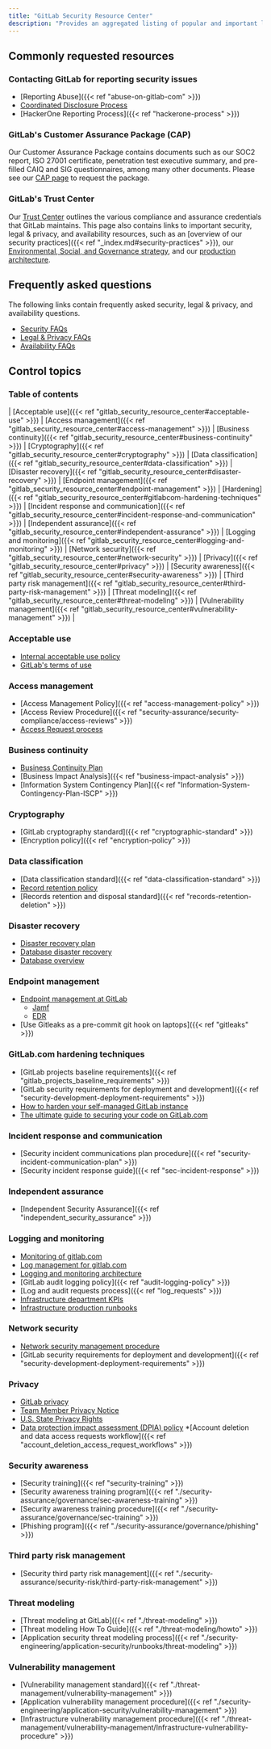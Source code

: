 ```yaml
---
title: "GitLab Security Resource Center"
description: "Provides an aggregated listing of popular and important links and information for GitLab's customers and prospects."
---
```


## Commonly requested resources

### Contacting GitLab for reporting security issues

- [Reporting Abuse]({{< ref "abuse-on-gitlab-com" >}})
- [Coordinated Disclosure Process](https://about.gitlab.com/security/disclosure/)
- [HackerOne Reporting Process]({{< ref "hackerone-process" >}})


### GitLab's Customer Assurance Package (CAP)

Our Customer Assurance Package contains documents such as our SOC2 report, ISO 27001 certificate, penetration test executive summary, and pre-filled CAIQ and SIG questionnaires, among many other documents. Please see our [CAP page](https://about.gitlab.com/security/cap/) to request the package.

### GitLab's Trust Center

Our [Trust Center](https://about.gitlab.com/security/) outlines the various compliance and assurance credentials that GitLab maintains. This page also contains links to important security, legal & privacy, and availability resources, such as an [overview of our security practices]({{< ref "_index.md#security-practices" >}}), our [Environmental, Social, and Governance strategy](https://about.gitlab.com/handbook/legal/ESG/), and our [production architecture](https://about.gitlab.com/handbook/engineering/infrastructure/production/architecture/).

## Frequently asked questions

The following links contain frequently asked security, legal & privacy, and availability questions.

- [Security FAQs](https://about.gitlab.com/security/faq/)
- [Legal & Privacy FAQs](https://about.gitlab.com/privacy/)
- [Availability FAQs](https://about.gitlab.com/handbook/engineering/infrastructure/faq/)

## Control topics

### Table of contents

| [Acceptable use]({{< ref "gitlab_security_resource_center#acceptable-use" >}}) | [Access management]({{< ref "gitlab_security_resource_center#access-management" >}}) | [Business continuity]({{< ref "gitlab_security_resource_center#business-continuity" >}}) | [Cryptography]({{< ref "gitlab_security_resource_center#cryptography" >}}) | [Data classification]({{< ref "gitlab_security_resource_center#data-classification" >}})
| [Disaster recovery]({{< ref "gitlab_security_resource_center#disaster-recovery" >}}) | [Endpoint management]({{< ref "gitlab_security_resource_center#endpoint-management" >}}) | [Hardening]({{< ref "gitlab_security_resource_center#gitlabcom-hardening-techniques" >}}) | [Incident response and communication]({{< ref "gitlab_security_resource_center#incident-response-and-communication" >}}) | [Independent assurance]({{< ref "gitlab_security_resource_center#independent-assurance" >}})
| [Logging and monitoring]({{< ref "gitlab_security_resource_center#logging-and-monitoring" >}}) | [Network security]({{< ref "gitlab_security_resource_center#network-security" >}}) | [Privacy]({{< ref "gitlab_security_resource_center#privacy" >}}) | [Security awareness]({{< ref "gitlab_security_resource_center#security-awareness" >}}) | [Third party risk management]({{< ref "gitlab_security_resource_center#third-party-risk-management" >}})
| [Threat modeling]({{< ref "gitlab_security_resource_center#threat-modeling" >}}) | [Vulnerability management]({{< ref "gitlab_security_resource_center#vulnerability-management" >}}) |

### Acceptable use

- [Internal acceptable use policy](https://about.gitlab.com/handbook/people-group/acceptable-use-policy/)
- [GitLab's terms of use](https://about.gitlab.com/terms/)

### Access management

- [Access Management Policy]({{< ref "access-management-policy" >}})
- [Access Review Procedure]({{< ref "security-assurance/security-compliance/access-reviews" >}})
- [Access Request process](https://about.gitlab.com/handbook/business-technology/end-user-services/onboarding-access-requests/access-requests/)

### Business continuity

- [Business Continuity Plan](https://about.gitlab.com/handbook/business-technology/gitlab-business-continuity-plan/)
- [Business Impact Analysis]({{< ref "business-impact-analysis" >}})
- [Information System Contingency Plan]({{< ref "Information-System-Contingency-Plan-ISCP" >}})

### Cryptography

- [GitLab cryptography standard]({{< ref "cryptographic-standard" >}})
- [Encryption policy]({{< ref "encryption-policy" >}})

### Data classification

- [Data classification standard]({{< ref "data-classification-standard" >}})
- [Record retention policy](https://about.gitlab.com/handbook/legal/record-retention-policy/)
- [Records retention and disposal standard]({{< ref "records-retention-deletion" >}})

### Disaster recovery

- [Disaster recovery plan](https://gitlab.com/gitlab-com/gl-infra/readiness/-/blob/master/library/disaster-recovery/index.md)
- [Database disaster recovery](https://about.gitlab.com/handbook/engineering/infrastructure/database/disaster_recovery.html)
- [Database overview](https://about.gitlab.com/handbook/engineering/infrastructure/database/)

### Endpoint management

- [Endpoint management at GitLab](https://about.gitlab.com/handbook/business-technology/team-member-enablement/onboarding-access-requests/endpoint-management/)
    - [Jamf](https://about.gitlab.com/handbook/business-technology/team-member-enablement/onboarding-access-requests/endpoint-management/jamf/)
    - [EDR](https://about.gitlab.com/handbook/business-technology/end-user-services/onboarding-access-requests/endpoint-management/edr/)
- [Use Gitleaks as a pre-commit git hook on laptops]({{< ref "gitleaks" >}})

### GitLab.com hardening techniques

- [GitLab projects baseline requirements]({{< ref "gitlab_projects_baseline_requirements" >}})
- [GitLab security requirements for deployment and development]({{< ref "security-development-deployment-requirements" >}})
- [How to harden your self-managed GitLab instance](https://about.gitlab.com/blog/2023/05/23/how-to-harden-your-self-managed-gitlab-instance/)
- [The ultimate guide to securing your code on GitLab.com](https://about.gitlab.com/blog/2023/05/31/securing-your-code-on-gitlab/)

### Incident response and communication

- [Security incident communications plan procedure]({{< ref "security-incident-communication-plan" >}})
- [Security incident response guide]({{< ref "sec-incident-response" >}})

### Independent assurance

- [Independent Security Assurance]({{< ref "independent_security_assurance" >}})

### Logging and monitoring

- [Monitoring of gitlab.com](https://about.gitlab.com/handbook/engineering/monitoring/)
- [Log management for gitlab.com](https://about.gitlab.com/handbook/engineering/monitoring/#logs)
- [Logging and monitoring architecture](https://about.gitlab.com/handbook/engineering/infrastructure/production/architecture/#monitoring-and-logging)
- [GitLab audit logging policy]({{< ref "audit-logging-policy" >}})
- [Log and audit requests process]({{< ref "log_requests" >}})
- [Infrastructure department KPIs](https://about.gitlab.com/handbook/engineering/infrastructure-quality/performance-indicators/#gitlabcom-availability)
- [Infrastructure production runbooks](https://gitlab.com/gitlab-com/runbooks/)

### Network security

- [Network security management procedure](https://about.gitlab.com/handbook/engineering/infrastructure/network-security/)
- [GitLab security requirements for deployment and development]({{< ref "security-development-deployment-requirements" >}})

### Privacy

- [GitLab privacy](https://about.gitlab.com/handbook/legal/privacy/)
- [Team Member Privacy Notice](https://about.gitlab.com/handbook/legal/privacy/employee-privacy-policy/)
- [U.S. State Privacy Rights](https://about.gitlab.com/privacy/#us-state-privacy-rights)
- [Data protection impact assessment (DPIA) policy](https://about.gitlab.com/handbook/legal/privacy/dpia-policy/)
*[Account deletion and data access requests workflow]({{< ref "account_deletion_access_request_workflows" >}})

### Security awareness

- [Security training]({{< ref "security-training" >}})
- [Security awareness training program]({{< ref "./security-assurance/governance/sec-awareness-training" >}})
- [Security awareness training procedure]({{< ref "./security-assurance/governance/sec-training" >}})
- [Phishing program]({{< ref "./security-assurance/governance/phishing" >}})

### Third party risk management

- [Security third party risk management]({{< ref "./security-assurance/security-risk/third-party-risk-management" >}})

### Threat modeling

- [Threat modeling at GitLab]({{< ref "./threat-modeling" >}})
- [Threat modeling How To Guide]({{< ref "./threat-modeling/howto" >}})
- [Application security threat modeling process]({{< ref "./security-engineering/application-security/runbooks/threat-modeling" >}})

### Vulnerability management

- [Vulnerability management standard]({{< ref "./threat-management/vulnerability-management" >}})
- [Application vulnerability management procedure]({{< ref "./security-engineering/application-security/vulnerability-management" >}})
- [Infrastructure vulnerability management procedure]({{< ref "./threat-management/vulnerability-management/Infrastructure-vulnerability-procedure" >}})
